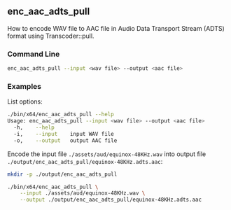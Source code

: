 ## enc_aac_adts_pull

How to encode WAV file to AAC file in Audio Data Transport Stream (ADTS) format using Transcoder::pull.

### Command Line

```sh
enc_aac_adts_pull --input <wav file> --output <aac file>
```

###	Examples

List options:

```sh
./bin/x64/enc_aac_adts_pull --help
Usage: enc_aac_adts_pull --input <wav file> --output <aac file>
  -h,    --help
  -i,    --input    input WAV file
  -o,    --output   output AAC file
```

Encode the input file `./assets/aud/equinox-48KHz.wav` into output file `./output/enc_aac_adts_pull/equinox-48KHz.adts.aac`:

```sh
mkdir -p ./output/enc_aac_adts_pull

./bin/x64/enc_aac_adts_pull \
    --input ./assets/aud/equinox-48KHz.wav \
    --output ./output/enc_aac_adts_pull/equinox-48KHz.adts.aac
```
